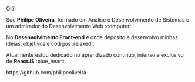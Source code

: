 <p>Olá!</p>
<p>Sou <strong>Philipe Oliveira</strong>, formado em Analise e Desenvolvimento de Sistemas e um admirador do Desenvolvimento Web :computer:.</p>
<p>No <strong>Desenvolvimento Front-end</strong> é onde deposito e desenvolvo minhas ideias, objetivos e códigos :relaxed:.</p>
<p>Atualmente estou dedicado no aprendizado contínuo, intenso e exclusivo de <strong>ReactJS</strong> :blue_heart:.</p>
<adress>https://github.com/philipeoliveira</adress>
